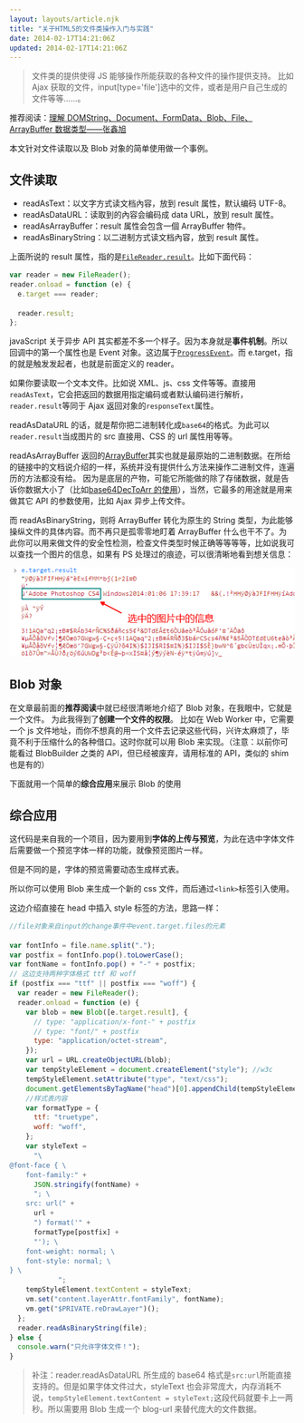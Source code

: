 ```yaml
---
layout: layouts/article.njk
title: "关于HTML5的文件类操作入门与实践"
date: 2014-02-17T14:21:06Z
updated: 2014-02-17T14:21:06Z
---
```


> 文件类的提供使得 JS 能够操作所能获取的各种文件的操作提供支持。
> 比如 Ajax 获取的文件，input[type='file']选中的文件，或者是用户自己生成的文件等等……。

推荐阅读：[理解 DOMString、Document、FormData、Blob、File、ArrayBuffer 数据类型——张鑫旭](http://www.zhangxinxu.com/wordpress/2013/10/understand-domstring-document-formdata-blob-file-arraybuffer/)

本文针对文件读取以及 Blob 对象的简单使用做一个事例。

## 文件读取

- readAsText：以文字方式读文档內容，放到 result 属性，默认编码 UTF-8。
- readAsDataURL：读取到的內容会编码成 data URL，放到 result 属性。
- readAsArrayBuffer：result 属性会包含一個 ArrayBuffer 物件。
- readAsBinaryString：以二进制方式读文档內容，放到 result 属性。

上面所说的 result 属性，指的是[`FileReader.result`](https://developer.mozilla.org/en-US/docs/Web/API/FileReader.result)。比如下面代码：

```js
var reader = new FileReader();
reader.onload = function (e) {
  e.target === reader;

  reader.result;
};
```

javaScript 关于异步 API 其实都差不多一个样子。因为本身就是**事件机制**。所以回调中的第一个属性也是 Event 对象。这边属于[`ProgressEvent`](https://developer.mozilla.org/en-US/docs/Web/API/ProgressEvent)。而 e.target，指的就是触发发起者，也就是前面定义的 reader。

如果你要读取一个文本文件。比如说 XML、js、css 文件等等。直接用`readAsText`，它会把返回的数据用指定编码或者默认编码进行解析，`reader.result`等同于 Ajax 返回对象的`responseText`属性。

readAsDataURL 的话，就是帮你把二进制转化成`base64`的格式。为此可以`reader.result`当成图片的 src 直接用、CSS 的 url 属性用等等。

readAsArrayBuffer 返回的[ArrayBuffer](https://developer.mozilla.org/en-US/docs/Web/API/ArrayBuffer)其实也就是最原始的二进制数据。在所给的链接中的文档说介绍的一样，系统并没有提供什么方法来操作二进制文件，连遍历的方法都没有给。
因为是底层的产物，可能它所能做的除了存储数据，就是告诉你数据大小了（比如[base64DecToArr 的使用](https://developer.mozilla.org/en-US/docs/Web/JavaScript/Base64_encoding_and_decoding#Appendix.3A_Decode_a_Base64_string_to_Uint8Array_or_ArrayBuffer)），当然，它最多的用途就是用来做其它 API 的参数使用，比如 Ajax 异步上传文件。

而 readAsBinaryString，则将 ArrayBuffer 转化为原生的 String 类型，为此能够操纵文件的具体内容。而不再只是孤零零地盯着 ArrayBuffer 什么也干不了。为此你可以用来做文件的安全性检测，检查文件类型时候正确等等等等，比如说我可以查找一个图片的信息，如果有 PS 处理过的痕迹，可以很清晰地看到想关信息：

![image](/_img/html5-file-api-intro/capture-1.png)

## Blob 对象

在文章最前面的**推荐阅读**中就已经很清晰地介绍了 Blob 对象，在我眼中，它就是一个文件。
为此我得到了**创建一个文件的权限**。
比如在 Web Worker 中，它需要一个 js 文件地址，而你不想真的用一个文件去记录这些代码，兴许太麻烦了，毕竟不利于压缩什么的各种借口。这时你就可以用 Blob 来实现。（注意：以前你可能看过 BlobBuilder 之类的 API，但已经被废弃，请用标准的 API，类似的 shim 也是有的）

下面就用一个简单的**综合应用**来展示 Blob 的使用

## 综合应用

这代码是来自我的一个项目，因为要用到**字体的上传与预览**，为此在选中字体文件后需要做一个预览字体一样的功能，就像预览图片一样。

但是不同的是，字体的预览需要动态生成样式表。

所以你可以使用 Blob 来生成一个新的 css 文件，而后通过`<link>`标签引入使用。

这边介绍直接在 head 中插入 style 标签的方法，思路一样：

```js
//file对象来自input的change事件中event.target.files的元素

var fontInfo = file.name.split(".");
var postfix = fontInfo.pop().toLowerCase();
var fontName = fontInfo.pop() + "-" + postfix;
// 这边支持两种字体格式 ttf 和 woff
if (postfix === "ttf" || postfix === "woff") {
  var reader = new FileReader();
  reader.onload = function (e) {
    var blob = new Blob([e.target.result], {
      // type: "application/x-font-" + postfix
      // type: "font/" + postfix
      type: "application/octet-stream",
    });
    var url = URL.createObjectURL(blob);
    var tempStyleElement = document.createElement("style"); //w3c
    tempStyleElement.setAttribute("type", "text/css");
    document.getElementsByTagName("head")[0].appendChild(tempStyleElement);
    //样式表内容
    var formatType = {
      ttf: "truetype",
      woff: "woff",
    };
    var styleText =
      "\
@font-face { \
    font-family:" +
      JSON.stringify(fontName) +
      "; \
    src: url(" +
      url +
      ") format('" +
      formatType[postfix] +
      "'); \
    font-weight: normal; \
    font-style: normal; \
} \
            ";
    tempStyleElement.textContent = styleText;
    vm.set("content.layerAttr.fontFamily", fontName);
    vm.get("$PRIVATE.reDrawLayer")();
  };
  reader.readAsBinaryString(file);
} else {
  console.warn("只允许字体文件！");
}
```

> 补注：reader.readAsDataURL 所生成的 base64 格式是`src:url`所能直接支持的。但是如果字体文件过大，styleText 也会非常庞大，内存消耗不说，`tempStyleElement.textContent = styleText;`这段代码就要卡上一两秒。所以需要用 Blob 生成一个 blog-url 来替代庞大的文件数据。
